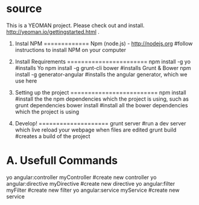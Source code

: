 source
======

This is a YEOMAN project.
Please check out and install. http://yeoman.io/gettingstarted.html .

1. Instal NPM
=============
Npm (node.js) - http://nodejs.org				#follow instructions to install NPM on your computer


2. Install Requirements
=======================
npm install -g yo								#installs Yo
npm install -g grunt-cli bower					#installs Grunt & Bower
npm install -g generator-angular				#installs the angular generator, which we use here


3. Setting up the project
=========================
npm install										#install the the npm dependencies which the project is using, such as grunt dependencies
bower install									#install all the bower dependencies which the project is using


4. Develop!
====================
grunt server									#run a dev server which live reload your webpage when files are edited
grunt build										#creates a build of the project


A. Usefull Commands
================
yo angular:controller myController				#create new controller
yo angular:directive myDirective				#create new directive
yo angular:filter myFilter						#create new filter
yo angular:service myService					#create new service